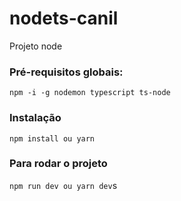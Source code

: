 # nodets-canil
Projeto node

### Pré-requisitos globais:
`npm -i -g nodemon typescript ts-node`

### Instalação
`npm install ou yarn`


### Para rodar o projeto
`npm run dev ou yarn dev`s